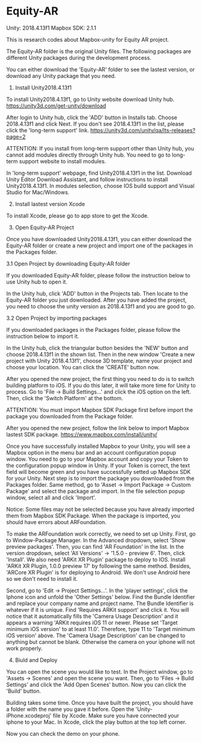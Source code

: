 # Equity-AR

Unity: 2018.4.13f1  Mapbox SDK: 2.1.1

This is research codes about Mapbox-unity for Equity AR project.

The Equity-AR folder is the original Unity files. The following packages are different Unity packages during the development process.

You can either download the 'Equity-AR' folder to see the lastest version, or download any Unity package that you need.


1. Install Unity2018.4.13f1

To install Unity2018.4.13f1, go to Unity website download Unity hub. https://unity3d.com/get-unity/download 

After login to Unity hub, click the 'ADD' button in Installs tab. Choose 2018.4.13f1 and click Next. If you don't see 2018.4.13f1 in the list, please click the 'long-term support' link. https://unity3d.com/unity/qa/lts-releases?page=2

ATTENTION: If you install from long-term support other than Unity hub, you cannot add modules directly through Unity hub. You need to go to long-term support website to install modules.

In 'long-term support' webpage, find Unity2018.4.13f1 in the list. Download Unity Editor Download Assistant, and follow instructions to install Unity2018.4.13f1. In modules selection, choose IOS build support and Visual Studio for Mac/Windows. 

2. Install lastest version Xcode

To install Xcode, please go to app store to get the Xcode.

3. Open Equity-AR Project

Once you have downloaded Unity2018.4.13f1, you can either download the Equity-AR folder or create a new project and import one of the packages in the Packages folder.

3.1 Open Project by downloading Equity-AR folder

If you downloaded Equity-AR folder, please follow the instruction below to use Unity hub to open it.

In the Unity hub, click 'ADD' button in the Projects tab. Then locate to the Equity-AR folder you just downloaded. After you have added the project, you need to choose the unity version as 2018.4.13f1 and you are good to go. 

3.2 Open Project by importing packages

If you downloaded packages in the Packages folder, please follow the instruction below to import it.

In the Unity hub, click the triangular button besides the 'NEW' button and choose 2018.4.13f1 in the shown list. Then in the new window 'Create a new project with Unity 2018.4.13f1', choose 3D template, name your project and choose your location. You can click the 'CREATE' button now. 

After you opened the new project, the first thing you need to do is to switch building platform to iOS. If you do this later, it will take more time for Unity to process. Go to 'File -> Build Settings...' and click the iOS option on the left. Then, click the 'Switch Platform' at the bottom.

ATTENTION: You must import Mapbox SDK Package first before import the package you downloaded from the Package folder.

After you opened the new project, follow the link below to import Mapbox lastest SDK package. https://www.mapbox.com/install/unity/ 

Once you have successfully installed Mapbox to your Unity, you will see a Mapbox option in the menu bar and an account configuration popup window. You need to go to your Mapbox account and copy your Token to the configuration popup window in Unity. If your Token is correct, the text field will become green and you have successfully setted up Mapbox SDK for your Unity. Next step is to import the package you downloaded from the Packages folder. Same method, go to 'Asset -> Import Package -> Custom Package' and select the package and import. In the file selection popup window, select all and click 'Import'. 

Notice: Some files may not be selected because you have already imported them from Mapbox SDK Package. When the package is imported, you should have errors about ARFoundation.

To make the ARFoundation work correctly, we need to set up Unity. First, go to Window-Package Manager. In the Advanced dropdown, select 'Show preview packages'. Then, you can find 'AR Foundation' in the list. In the version dropdown, select 'All Versions' -> '1.5.0 - preview 6'. Then, click 'Install'. We also need 'ARKit XR Plugin' package to deploy to IOS. Install 'ARKit XR Plugin, 1.0.0 preview 17' by following the same method. Besides, 'ARCore XR Plugin' is for deploying to Android. We don't use Android here so we don't need to install it.

Second, go to 'Edit -> Project Settings...'. In the 'player settings', click the Iphone icon and unfold the 'Other Settings' below. Find the Bundle Identifier and replace your company name and project name. The Bundle Identifier is whatever if it is unique. Find 'Requires ARKit support' and click it. You will notice that it automatically fills the 'Camera Usage Description' and it appears a warning 'ARKit requires iOS 11 or newer. Please set 'Target minimum iOS version' to at least 11.0'. Therefore, type 11 to 'Target minimum iOS version' above. The 'Camera Usage Description' can be changed to anything but cannot be blank. Otherwise the camera on your iphone will not work properly.

4. Biuld and Deploy

You can open the scene you would like to test. In the Project window, go to 'Assets -> Scenes' and open the scene you want. Then, go to 'Files -> Build Settings' and click the 'Add Open Scenes' button. Now you can click the 'Build' button.

Building takes some time. Once you have built the project, you should have a folder with the name you gave it before. Open the 'Unity-iPhone.xcodeproj' file by Xcode. Make sure you have connected your iphone to your Mac. In Xcode, click the play button at the top left corner.

Now you can check the demo on your phone.
